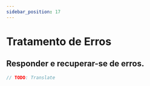 ```yaml
---
sidebar_position: 17
---
```


# Tratamento de Erros

## Responder e recuperar-se de erros.

```swift
// TODO: Translate
```
